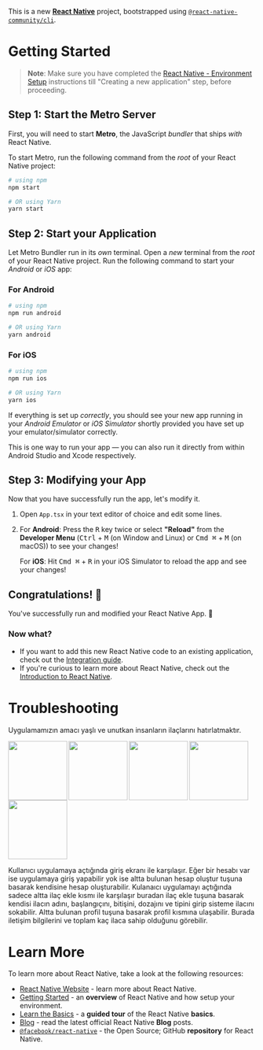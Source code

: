 This is a new [**React Native**](https://reactnative.dev) project, bootstrapped using [`@react-native-community/cli`](https://github.com/react-native-community/cli).

# Getting Started

>**Note**: Make sure you have completed the [React Native - Environment Setup](https://reactnative.dev/docs/environment-setup) instructions till "Creating a new application" step, before proceeding.

## Step 1: Start the Metro Server

First, you will need to start **Metro**, the JavaScript _bundler_ that ships _with_ React Native.

To start Metro, run the following command from the _root_ of your React Native project:

```bash
# using npm
npm start

# OR using Yarn
yarn start
```

## Step 2: Start your Application

Let Metro Bundler run in its _own_ terminal. Open a _new_ terminal from the _root_ of your React Native project. Run the following command to start your _Android_ or _iOS_ app:

### For Android

```bash
# using npm
npm run android

# OR using Yarn
yarn android
```

### For iOS

```bash
# using npm
npm run ios

# OR using Yarn
yarn ios
```

If everything is set up _correctly_, you should see your new app running in your _Android Emulator_ or _iOS Simulator_ shortly provided you have set up your emulator/simulator correctly.

This is one way to run your app — you can also run it directly from within Android Studio and Xcode respectively.

## Step 3: Modifying your App

Now that you have successfully run the app, let's modify it.

1. Open `App.tsx` in your text editor of choice and edit some lines.
2. For **Android**: Press the <kbd>R</kbd> key twice or select **"Reload"** from the **Developer Menu** (<kbd>Ctrl</kbd> + <kbd>M</kbd> (on Window and Linux) or <kbd>Cmd ⌘</kbd> + <kbd>M</kbd> (on macOS)) to see your changes!

   For **iOS**: Hit <kbd>Cmd ⌘</kbd> + <kbd>R</kbd> in your iOS Simulator to reload the app and see your changes!

## Congratulations! :tada:

You've successfully run and modified your React Native App. :partying_face:

### Now what?

- If you want to add this new React Native code to an existing application, check out the [Integration guide](https://reactnative.dev/docs/integration-with-existing-apps).
- If you're curious to learn more about React Native, check out the [Introduction to React Native](https://reactnative.dev/docs/getting-started).

# Troubleshooting

Uygulamamızın amacı yaşlı ve unutkan insanların ilaçlarını hatırlatmaktır.

<div>

  <img src="https://github.com/ibrahimcancayan/Smart-Pharmacy-App/assets/128325154/e6c1e851-7419-4b81-b1ca-ccfeadb0c305" alt="" width="120" align="left">

  <img src="https://github.com/ibrahimcancayan/Smart-Pharmacy-App/assets/128325154/5598e879-7b8b-4643-9812-5d414e9562b1" alt="" width="120" align="left">

  <img src="https://github.com/ibrahimcancayan/Smart-Pharmacy-App/assets/128325154/3602f787-de12-40a9-bff2-dd3759926646" alt="" align="left" width="120">

  <img src="https://github.com/ibrahimcancayan/Smart-Pharmacy-App/assets/128325154/7e4931e7-5aad-491e-a641-2ef88bd931cd" alt="" align="left" width="120">

  <img src="https://github.com/ibrahimcancayan/Smart-Pharmacy-App/assets/128325154/9f1712b9-4fda-44e0-a445-9ec140fcee9a" alt="" align="left" width="120">

  <br clear="all">

</div>

Kullanıcı uygulamaya açtığında giriş ekranı ile karşılaşır. Eğer bir hesabı var ise uygulamaya giriş yapabilir yok ise altta bulunan hesap oluştur tuşuna basarak kendisine hesap oluşturabilir. Kulanaıcı uygulamayı açtığında sadece altta ilaç ekle kısmı ile karşılaşır buradan ilaç ekle tuşuna basarak kendisi ilacın adını, başlangıçını, bitişini, dozajını ve tipini girip sisteme ilacını sokabilir. Altta bulunan profil tuşuna basarak profil kısmına ulaşabilir. Burada iletişim bilgilerini ve toplam kaç ilaca sahip olduğunu görebilir.

# Learn More

To learn more about React Native, take a look at the following resources:

- [React Native Website](https://reactnative.dev) - learn more about React Native.
- [Getting Started](https://reactnative.dev/docs/environment-setup) - an **overview** of React Native and how setup your environment.
- [Learn the Basics](https://reactnative.dev/docs/getting-started) - a **guided tour** of the React Native **basics**.
- [Blog](https://reactnative.dev/blog) - read the latest official React Native **Blog** posts.
- [`@facebook/react-native`](https://github.com/facebook/react-native) - the Open Source; GitHub **repository** for React Native.
